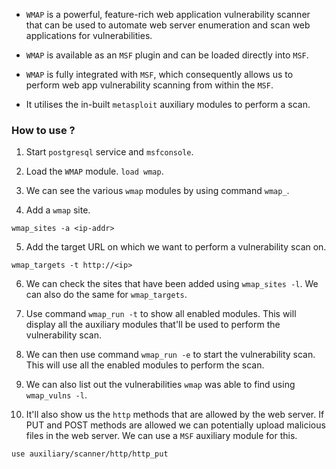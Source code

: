 
+ `WMAP` is a powerful, feature-rich web application vulnerability scanner that can be used to automate web server enumeration and scan web applications for vulnerabilities.

+ `WMAP` is available as an `MSF` plugin and can be loaded directly into `MSF`.

+ `WMAP` is fully integrated with `MSF`, which consequently allows us to perform web app vulnerability scanning from within the `MSF`.

- It utilises the in-built `metasploit` auxiliary modules to perform a scan.

### How to use ?

1. Start `postgresql` service and `msfconsole`. 

2. Load the `WMAP` module. `load wmap`.

3. We can see the various `wmap` modules by using command `wmap_`.

4. Add a `wmap` site.
```
wmap_sites -a <ip-addr>
```

5. Add the target URL on which we want to perform a vulnerability scan on. 
```
wmap_targets -t http://<ip>
```

6. We can check the sites that have been added using `wmap_sites -l`. We can also do the same for `wmap_targets`.

7. Use command `wmap_run -t` to show all enabled modules. This will display all the auxiliary modules that'll be used to perform the vulnerability scan.

8. We can then use command `wmap_run -e` to start the vulnerability scan. This will use all the enabled modules to perform the scan. 

9. We can also list out the vulnerabilities `wmap` was able to find using `wmap_vulns -l`.

10. It'll also show us the `http` methods that are allowed by the web server. If PUT and POST methods are allowed we can potentially upload malicious files in the web server. We can use a `MSF` auxiliary module for this. 
```
use auxiliary/scanner/http/http_put
```

